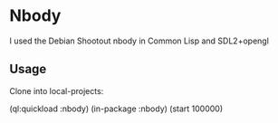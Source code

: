 # Nbody

I used the Debian Shootout nbody in Common Lisp and SDL2+opengl

## Usage

Clone into local-projects:

(ql:quickload :nbody)
(in-package :nbody)
(start 100000)

